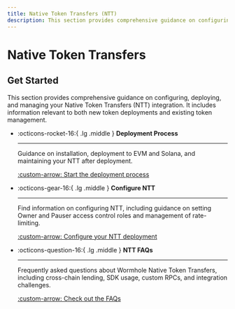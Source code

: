 ```yaml
---
title: Native Token Transfers (NTT)
description: This section provides comprehensive guidance on configuring, deploying, and managing your Native Token Transfers (NTT) integration. 
---
```


# Native Token Transfers

## Get Started

This section provides comprehensive guidance on configuring, deploying, and managing your Native Token Transfers (NTT) integration. It includes information relevant to both new token deployments and existing token management.

<div class="grid cards" markdown>

-   :octicons-rocket-16:{ .lg .middle } **Deployment Process**

    ---

    Guidance on installation, deployment to EVM and Solana, and maintaining your NTT after deployment.

    [:custom-arrow: Start the deployment process](/docs/build/contract-integrations/native-token-transfers/deployment-process/)

-   :octicons-gear-16:{ .lg .middle } **Configure NTT**

    ---

    Find information on configuring NTT, including guidance on setting Owner and Pauser access control roles and management of rate-limiting.

    [:custom-arrow: Configure your NTT deployment](/docs/build/contract-integrations/native-token-transfers/configuration/)

-   :octicons-question-16:{ .lg .middle } **NTT FAQs**

    ---

    Frequently asked questions about Wormhole Native Token Transfers, including cross-chain lending, SDK usage, custom RPCs, and integration challenges.

    [:custom-arrow: Check out the FAQs](/docs/build/contract-integrations/native-token-transfers/faqs/)

</div>
